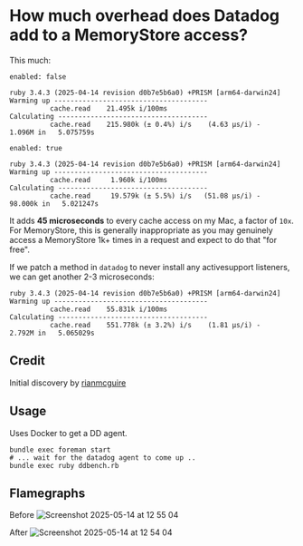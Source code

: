 # How much overhead does Datadog add to a MemoryStore access?

This much:

`enabled: false`
```
ruby 3.4.3 (2025-04-14 revision d0b7e5b6a0) +PRISM [arm64-darwin24]
Warming up --------------------------------------
          cache.read    21.495k i/100ms
Calculating -------------------------------------
          cache.read    215.980k (± 0.4%) i/s    (4.63 μs/i) -      1.096M in   5.075759s
```

`enabled: true`
```
ruby 3.4.3 (2025-04-14 revision d0b7e5b6a0) +PRISM [arm64-darwin24]
Warming up --------------------------------------
          cache.read     1.960k i/100ms
Calculating -------------------------------------
          cache.read     19.579k (± 5.5%) i/s   (51.08 μs/i) -     98.000k in   5.021247s
```

It adds **45 microseconds** to every cache access on my Mac, a factor of `10x`. For MemoryStore, this is generally inappropriate as you may genuinely access a MemoryStore 1k+ times in a request and expect to do that "for free".

If we patch a method in `datadog` to never install any activesupport listeners, we can get another 2-3 microseconds:

```
ruby 3.4.3 (2025-04-14 revision d0b7e5b6a0) +PRISM [arm64-darwin24]
Warming up --------------------------------------
          cache.read    55.831k i/100ms
Calculating -------------------------------------
          cache.read    551.778k (± 3.2%) i/s    (1.81 μs/i) -      2.792M in   5.065029s
```

## Credit

Initial discovery by [rianmcguire](https://github.com/rianmcguire)

## Usage

Uses Docker to get a DD agent.

```
bundle exec foreman start
# ... wait for the datadog agent to come up ..
bundle exec ruby ddbench.rb
```

## Flamegraphs

Before
![Screenshot 2025-05-14 at 12 55 04](https://github.com/user-attachments/assets/b685a215-1202-4e35-8b57-4793bff5aeb2)

After
![Screenshot 2025-05-14 at 12 54 04](https://github.com/user-attachments/assets/f3bb0fbf-4476-4cd0-9af1-65ec990d1bcb)
